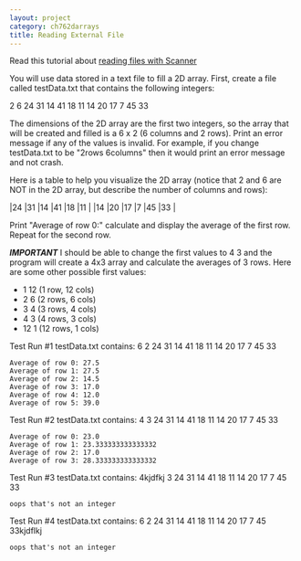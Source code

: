 ```yaml
---
layout: project
category: ch762darrays
title: Reading External File
---
```


Read this tutorial about [reading files with Scanner](/apcsa\ch762darrays\readingWithScanner/)

You will use data stored in a text file to fill a 2D array. First, create a file called testData.txt that contains the following integers:

2 6 24 31 14 41 18 11 14 20 17 7 45 33

The dimensions of the 2D array are the first two integers, so the array that will be created and filled is a 6 x 2 (6 columns and 2 rows). Print an error message if any of the values is invalid. For example, if you change testData.txt to be "2rows 6columns" then it would print an error message and not crash.

Here is a table to help you visualize the 2D array (notice that 2 and 6 are NOT in the 2D array, but describe the number of columns and rows):

|24	|31	|14	|41	|18	|11 |
|14	|20	|17	|7	|45	|33 |

Print "Average of row 0:" calculate and display the average of the first row. Repeat for the second row.

***IMPORTANT*** I should be able to change the first values to 4 3 and the program will create a 4x3 array and calculate the averages of 3 rows. Here are some other possible first values:

  - 1 12 (1 row, 12 cols)
  - 2 6 (2 rows, 6 cols)
  - 3 4 (3 rows, 4 cols)
  - 4 3 (4 rows, 3 cols)
  - 12 1 (12 rows, 1 cols)


Test Run #1 testData.txt contains: 6 2 24 31 14 41 18 11 14 20 17 7 45 33
```
Average of row 0: 27.5
Average of row 1: 27.5
Average of row 2: 14.5
Average of row 3: 17.0
Average of row 4: 12.0
Average of row 5: 39.0
```
Test Run #2 testData.txt contains: 4 3 24 31 14 41 18 11 14 20 17 7 45 33
```
Average of row 0: 23.0
Average of row 1: 23.333333333333332
Average of row 2: 17.0
Average of row 3: 28.333333333333332
```
Test Run #3 testData.txt contains: 4kjdfkj 3 24 31 14 41 18 11 14 20 17 7 45 33
```
oops that's not an integer
```
Test Run #4 testData.txt contains: 6 2 24 31 14 41 18 11 14 20 17 7 45 33kjdflkj
```
oops that's not an integer
```
